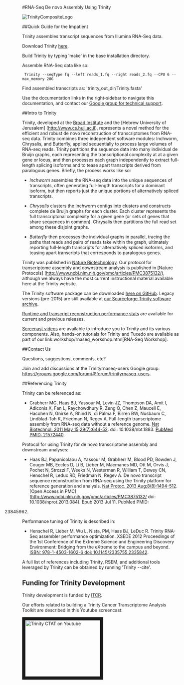 #RNA-Seq De novo Assembly Using Trinity

![TrinityCompositeLogo](https://raw.githubusercontent.com/wiki/trinityrnaseq/trinityrnaseq/images/TrinityCompositeLogo.png)

##Quick Guide for the Impatient

Trinity assembles transcript sequences from Illumina RNA-Seq data.

Download Trinity [here](https://github.com/trinityrnaseq/trinityrnaseq/releases).

Build Trinity by typing 'make' in the base installation directory.

Assemble RNA-Seq data like so:

     Trinity --seqType fq --left reads_1.fq --right reads_2.fq --CPU 6 --max_memory 20G 

Find assembled transcripts as:  'trinity_out_dir/Trinity.fasta'

Use the documentation links in the right-sidebar to navigate this documentation, and contact our [Google group for technical support](#contact_us).

##Intro to Trinity

Trinity, developed at the [Broad Institute](http://www.broadinstitute.org) and the [Hebrew University of Jerusalem] (http://www.cs.huji.ac.il), represents a novel method for the efficient and robust de novo reconstruction of transcriptomes from RNA-seq data. Trinity combines three independent software modules: Inchworm, Chrysalis, and Butterfly, applied sequentially to process large volumes of RNA-seq reads. Trinity partitions the sequence data into many individual de Bruijn graphs, each representing the transcriptional complexity at at a given gene or locus, and then processes each graph independently to extract full-length splicing isoforms and to tease apart transcripts derived from paralogous genes.  Briefly, the process works like so:

- *Inchworm* assembles the RNA-seq data into the unique sequences of transcripts, often generating full-length transcripts for a dominant isoform, but then reports just the unique portions of alternatively spliced transcripts.

- *Chrysalis* clusters the Inchworm contigs into clusters and constructs complete de Bruijn graphs for each cluster.  Each cluster represents the full transcriptonal complexity for a given gene (or sets of genes that share sequences in common).  Chrysalis then partitions the full read set among these disjoint graphs.

- *Butterfly* then processes the individual graphs in parallel, tracing the paths that reads and pairs of reads take within the graph, ultimately reporting full-length transcripts for alternatively spliced isoforms, and teasing apart transcripts that corresponds to paralogous genes.

Trinity was published in [Nature Biotechnology](http://www.ncbi.nlm.nih.gov/pmc/articles/PMC3571712/).  Our protocol for transcriptome assembly and downstream analysis is published in [Nature Protocols] (http://www.ncbi.nlm.nih.gov/pmc/articles/PMC3875132/), although we always have the most current instructional material available here at the Trinity website.

The Trinity software package can be downloaded [here on GitHub](https://github.com/trinityrnaseq/trinityrnaseq/releases). Legacy versions (pre-2015) are still available at [our Sourceforge Trinity software archive](http://sourceforge.net/projects/trinityrnaseq/files/PREV_CONTENTS/previous_releases/).

[Runtime and transcript reconstruction performance stats](http://trinityrnaseq.github.io/performance/) are available for current and previous releases.

[Screenast videos](http://www.broadinstitute.org/partnerships/education/broade/trinity-screencast) are available to introduce you to Trinity and its various components. Also, hands-on tutorials for Trinity and Tuxedo are available as part of our link:workshop/rnaseq_workshop.html[RNA-Seq Workshop].

<a name='contact_us'></a>
##Contact Us

Questions, suggestions, comments, etc?

Join and add discussions at the Trinityrnaseq-users Google group: <https://groups.google.com/forum/#!forum/trinityrnaseq-users>.

##Referencing Trinity

Trinity can be referenced as:

- Grabherr MG, Haas BJ, Yassour M, Levin JZ, Thompson DA, Amit I, Adiconis X, Fan L, Raychowdhury R, Zeng Q, Chen Z, Mauceli E, Hacohen N, Gnirke A, Rhind N,
di Palma F, Birren BW, Nusbaum C, Lindblad-Toh K, Friedman N, Regev A.
Full-length transcriptome assembly from RNA-seq data without a reference genome. 
[Nat Biotechnol. 2011 May 15;29(7):644-52](http://www.nature.com/nbt/journal/vaop/ncurrent/abs/nbt.1883.html). doi: 10.1038/nbt.1883. 
[PubMed PMID: 21572440](http://www.ncbi.nlm.nih.gov/pubmed/21572440).

Protocol for using Trinity for de novo transcriptome assembly and downstream analyses:

- Haas BJ, Papanicolaou A, Yassour M, Grabherr M, Blood PD, Bowden J, Couger MB,
Eccles D, Li B, Lieber M, Macmanes MD, Ott M, Orvis J, Pochet N, Strozzi F, Weeks
N, Westerman R, William T, Dewey CN, Henschel R, Leduc RD, Friedman N, Regev A.
De novo transcript sequence reconstruction from RNA-seq using the Trinity
platform for reference generation and analysis. [Nat Protoc. 2013 Aug;8(8):1494-512](http://www.nature.com/nprot/journal/v8/n8/full/nprot.2013.084.html). [Open Access in PMC](http://www.ncbi.nlm.nih.gov/pmc/articles/PMC3875132/ doi: 10.1038/nprot.2013.084). Epub 2013 Jul 11. PubMed PMID:
23845962.


Performance tuning of Trinity is described in:

- Henschel R, Lieber M, Wu L, Nista, PM, Haas BJ, LeDuc R.  Trinity RNA-Seq assembler performance optimization. XSEDE 2012 Proceedings of the 1st Conference of the Extreme Science and Engineering Discovery Environment: Bridging from the eXtreme to the campus and beyond. [ISBN: 978-1-4503-1602-6 doi: 10.1145/2335755.2335842](http://dx.doi.org/10.1145/2335755.2335842).

A full list of references including Trinity, RSEM, and additional tools leveraged by Trinity can be obtained by running 'Trinity --cite'.


## Funding for Trinity Development

Trinity development is funded by [ITCR](http://itcr.nci.nih.gov/).

Our efforts related to building a Trinity Cancer Transcriptome Analysis Toolkit are described in this Youtube screencast:

<a href="http://www.youtube.com/watch?feature=player_embedded&v=9ky5NwV45qY" target="_blank">
<img src="http://img.youtube.com/vi/9ky5NwV45qY/0.jpg" 
alt="Trinity CTAT on Youtube" width="240" height="180" border="10" /></a>